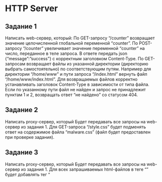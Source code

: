 # HTTP Server
## Задание 1
Написать web-сервер, который:
По GET-запросу “/counter” возвращает значение целочисленной глобальной переменной “counter”.
По POST-запросу “/counter” увеличивает значение переменной “counter” на число, переданное в теле запроса. В ответе передать json {“message”:”success”} с корректным заголовком Content-Type.
По GET-запросам возвращает файлы из указанной директории (директорию выбрать самостоятельно) по соответствующим путям. Например для директории “/home/www” и пути запроса “/index.html” вернуть файл “/home/www/index.html”.
Для возвращаемых файлов корректно устанавливать заголовок Content-Type в зависимости от типа файла.
Если по указанному пути файл не найден и запрос не принадлежит пунктам 1 и 2, возвращать ответ “не найдено” со статусом 404.
## Задание 2
Написать proxy-сервер, который
Будет передавать все запросы на web-сервер из задания 1.
Для GET-запроса “/style.css” будет подменять ответ на содержимое файла “malware.css” (файл будет предоставлен при проверке задания).
## Задание 3
Написать proxy-сервер, который
Будет передавать все запросы на web-сервер из задания 1.
Для всех запрашиваемых html-файлов в теге “<head>” будет добавлять тег “<script type=”text/javascript”>” с содержимым файла “malware.js” (файл будет предоставлен при проверке задания).
Примечание
Для выполнения заданий следует использовать примитивы уровня TCP предоставляемые выбранным языком программирования.
Использовать примитивы уровня HTTP запрещено!
